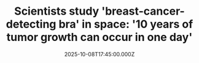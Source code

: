 ---
title: "Scientists study 'breast-cancer-detecting bra' in space: '10 years of tumor growth can occur in one day'"
date: 2025-10-08T17:45:00.000Z
category: Human Kindness
externalLink: "https://www.goodgoodgood.co/articles/breast-cancer-detecting-bra-in-space"
image: ""
excerpt: "The ultrasound device could aid in early detection of breast cancer.…"
---